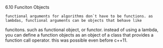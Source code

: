 6.10 Funciton Objects

	functional arguments for algorithms don`t have to be functions. as lambdas, functional arguments can be objects that behave like
funcitons. such as functional object, or functor. instead of using a lambda, you can define a function objects as an object of a class
that provides a function call operator. this was possible even before c++11.
